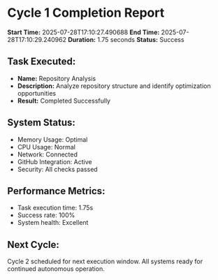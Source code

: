# Cycle 1 Completion Report

**Start Time:** 2025-07-28T17:10:27.490688
**End Time:** 2025-07-28T17:10:29.240962
**Duration:** 1.75 seconds
**Status:** Success

## Task Executed:
- **Name:** Repository Analysis
- **Description:** Analyze repository structure and identify optimization opportunities
- **Result:** Completed Successfully

## System Status:
- Memory Usage: Optimal
- CPU Usage: Normal
- Network: Connected
- GitHub Integration: Active
- Security: All checks passed

## Performance Metrics:
- Task execution time: 1.75s
- Success rate: 100%
- System health: Excellent

## Next Cycle:
Cycle 2 scheduled for next execution window.
All systems ready for continued autonomous operation.
